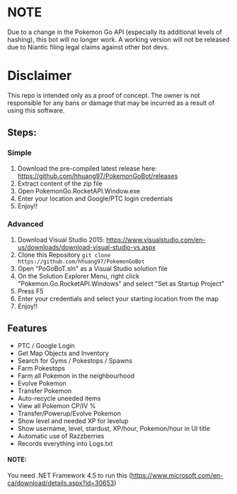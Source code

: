 # NOTE
Due to a change in the Pokemon Go API (especially its additional levels of hashing), this bot will no longer work. A working version will not be released due to Niantic filing legal claims against other bot devs.

# Disclaimer

This repo is intended only as a proof of concept. The owner is not responsible for any bans or damage that may be incurred
as a result of using this software.


## Steps:

### Simple 

1. Download the pre-compiled latest release here: https://github.com/hhuang97/PokemonGoBot/releases
2. Extract content of the zip file
3. Open PokemonGo.RocketAPI.Window.exe
4. Enter your location and Google/PTC login credentials
5. Enjoy!!

### Advanced

1. Download Visual Studio 2015: https://www.visualstudio.com/en-us/downloads/download-visual-studio-vs.aspx
2. Clone this Repository
``` git clone https://github.com/hhuang97/PokemonGoBot ```
3. Open "PoGoBoT.sln" as a Visual Studio solution file
4. On the Solution Explorer Menu, right click "Pokemon.Go.RocketAPI.Windows" and select "Set as Startup Project"
5. Press F5
6. Enter your credentials and select your starting location from the map
7. Enjoy!!


## Features

- PTC / Google Login
- Get Map Objects and Inventory
- Search for Gyms / Pokestops / Spawns
- Farm Pokestops
- Farm all Pokemon in the neighbourhood
- Evolve Pokemon
- Transfer Pokemon
- Auto-recycle uneeded items
- View all Pokemon CP/IV %
- Transfer/Powerup/Evolve Pokemon
- Show level and needed XP for levelup
- Show username, level, stardust, XP/hour, Pokemon/hour in UI title
- Automatic use of Razzberries
- Records everything into Logs.txt

#### NOTE:
You need .NET Framework 4.5 to run this (https://www.microsoft.com/en-ca/download/details.aspx?id=30653)
